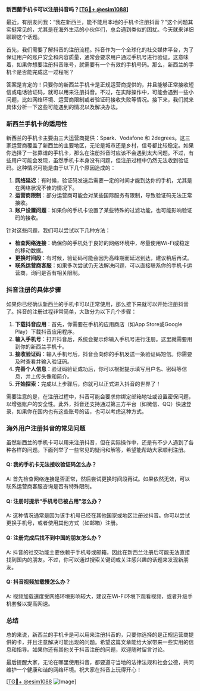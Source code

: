 **新西蘭手机卡可以注册抖音吗？[[TG💪+ @esim1088](https://t.me/s/esim1088)]**

最近，有朋友问我：“我在新西兰，能不能用本地的手机卡注册抖音？”这个问题其实挺常见的，尤其是在海外生活的小伙伴们，总会遇到类似的困扰。今天就来详细聊聊这个话题。

首先，我们需要了解抖音的注册流程。抖音作为一个全球化的社交媒体平台，为了保证用户的账户安全和内容质量，通常会要求用户通过手机号进行验证。这意味着，如果你想要注册抖音账号，就需要有一个有效的手机号码。那么，新西兰的手机卡是否能完成这一过程呢？

答案是肯定的！只要你的新西兰手机卡是正规运营商提供的，并且能够正常接收短信或电话验证码，就可以用来注册抖音。不过，在实际操作中，可能会遇到一些小问题，比如网络环境、运营商限制或者验证码接收失败等情况。接下来，我们就来具体分析一下这些可能遇到的情况以及解决办法。

### 新西兰手机卡的适用性

新西兰的手机卡主要由三大运营商提供：Spark、Vodafone 和 2degrees。这三家运营商覆盖了新西兰的主要地区，无论是城市还是乡村，信号都比较稳定。如果你选择了一张靠谱的手机卡，那么在注册抖音时应该不会遇到太大问题。不过，有些用户可能会发现，虽然手机卡本身没有问题，但注册过程中仍然无法收到验证码。这种情况可能是由于以下几个原因造成的：

1. **网络延迟**：有时候，验证码发送后需要一定的时间才能到达你的手机，尤其是在网络状况不佳的情况下。
2. **运营商限制**：部分运营商可能会对某些国际服务有限制，导致验证码无法正常接收。
3. **账户设置问题**：如果你的手机卡设置了某些特殊的过滤功能，也可能影响验证码的接收。

针对这些问题，我们可以尝试以下几种方法：

- **检查网络连接**：确保你的手机处于良好的网络环境中，尽量使用Wi-Fi或稳定的移动数据。
- **更换时间段**：有时候，验证码可能会因为高峰期而延迟到达，建议稍后再试。
- **联系运营商客服**：如果多次尝试仍无法解决问题，可以直接联系你的手机卡运营商，询问是否有相关限制。

### 抖音注册的具体步骤

如果你已经确认新西兰的手机卡可以正常使用，那么接下来就可以开始注册抖音了。抖音的注册过程非常简单，大致分为以下几个步骤：

1. **下载抖音应用**：首先，你需要在手机的应用商店（如App Store或Google Play）下载抖音应用程序。
2. **输入手机号**：打开抖音后，系统会提示你输入手机号进行注册。这里就需要用到你的新西兰手机卡。
3. **接收验证码**：输入手机号后，抖音会向你的手机发送一条验证码短信。你需要及时查看并输入验证码。
4. **完善个人信息**：验证码验证成功后，你可以根据提示填写用户名、密码等信息，并上传头像和简介。
5. **开始探索**：完成以上步骤后，你就可以正式进入抖音的世界了！

需要注意的是，在注册过程中，抖音可能会要求你绑定邮箱地址或设置密保问题，以增强账户的安全性。此外，抖音还支持通过第三方平台（如微信、QQ）快速登录，如果你在国内也有这些账号的话，也可以考虑这种方式。

### 海外用户注册抖音的常见问题

虽然新西兰的手机卡可以用来注册抖音，但在实际操作中，还是有不少人遇到了各种各样的问题。下面列举了一些常见的疑问和解答，希望能帮助大家顺利注册。

#### Q: 我的手机卡无法接收验证码怎么办？
A: 首先检查网络连接是否正常，然后尝试更换时间段再试。如果依然无效，可以联系运营商客服咨询是否有特殊限制。

#### Q: 注册时提示“手机号已被占用”怎么办？
A: 这种情况通常是因为该手机号已经在其他国家或地区注册过抖音。你可以尝试更换手机号，或者使用其他方式（如邮箱）注册。

#### Q: 注册完成后找不到中国的朋友怎么办？
A: 抖音的社交功能主要依赖于手机号或邮箱，因此在新西兰注册后可能无法直接找到国内的朋友。不过，你可以通过搜索关键词或关注感兴趣的话题来发现新朋友。

#### Q: 抖音视频加载慢怎么办？
A: 视频加载速度受网络环境影响较大，建议在Wi-Fi环境下观看视频，或者升级手机套餐以提高网速。

### 总结

总的来说，新西兰的手机卡是可以用来注册抖音的，只要你选择的是正规运营商提供的卡，并且注意解决可能出现的问题。希望这篇文章能给大家带来一些实用的信息和指导。如果你还有其他关于抖音注册的问题，欢迎随时留言讨论。

最后提醒大家，无论在哪里使用抖音，都要遵守当地的法律法规和社会公德，共同维护一个健康和谐的网络环境。祝大家在抖音上玩得开心！

[[TG💪+ @esim1088](https://t.me/s/esim1088) ![Image](https://i.postimg.cc/4NQfJmqS/Snipaste-2025-05-13-00-14-12.png)]
